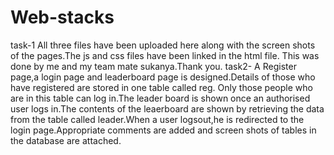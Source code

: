 # Web-stacks
  task-1
All three files have been uploaded here along with the screen shots of the pages.The js and css files have been linked in the html file.
This was done by me and my team mate sukanya.Thank you.
  task2-
A Register page,a login page and leaderboard page is designed.Details of those who have registered are stored in one table called reg. Only those people who are in this table can log in.The leader board is shown once an authorised user logs in.The contents of the leaerboard are shown by retrieving the data from the table called leader.When a user logsout,he is redirected to the login page.Appropriate comments are added and screen shots of tables in the database are attached.

